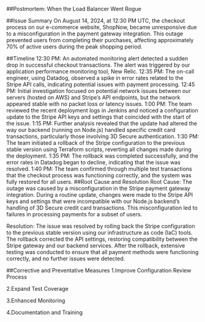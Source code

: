 ##Postmortem: When the Load Balancer Went Rogue

##Issue Summary
On August 14, 2024, at 12:30 PM UTC, the checkout process on our e-commerce website, ShopNow, became unresponsive due to a misconfiguration in the payment gateway integration. This outage prevented users from completing their purchases, affecting approximately 70% of active users during the peak shopping period.

##Timeline
12:30 PM: An automated monitoring alert detected a sudden drop in successful checkout transactions. The alert was triggered by our application performance monitoring tool, New Relic.
12:35 PM: The on-call engineer, using Datadog, observed a spike in error rates related to the Stripe API calls, indicating potential issues with payment processing.
12:45 PM: Initial investigation focused on potential network issues between our servers (hosted on AWS) and Stripe’s API endpoints, but the network appeared stable with no packet loss or latency issues.
1:00 PM: The team reviewed the recent deployment logs in Jenkins and noticed a configuration update to the Stripe API keys and settings that coincided with the start of the issue.
1:15 PM: Further analysis revealed that the update had altered the way our backend (running on Node.js) handled specific credit card transactions, particularly those involving 3D Secure authentication.
1:30 PM: The team initiated a rollback of the Stripe configuration to the previous stable version using Terraform scripts, reverting all changes made during the deployment.
1:35 PM: The rollback was completed successfully, and the error rates in Datadog began to decline, indicating that the issue was resolved.
1:40 PM: The team confirmed through multiple test transactions that the checkout process was functioning correctly, and the system was fully restored for all users.
##Root Cause and Resolution
Root Cause: The outage was caused by a misconfiguration in the Stripe payment gateway integration. During a routine update, changes were made to the Stripe API keys and settings that were incompatible with our Node.js backend’s handling of 3D Secure credit card transactions. This misconfiguration led to failures in processing payments for a subset of users.

Resolution: The issue was resolved by rolling back the Stripe configuration to the previous stable version using our infrastructure as code (IaC) tools. The rollback corrected the API settings, restoring compatibility between the Stripe gateway and our backend services. After the rollback, extensive testing was conducted to ensure that all payment methods were functioning correctly, and no further issues were detected.

##Corrective and Preventative Measures
1.Improve Configuration Review Process

2.Expand Test Coverage

3.Enhanced Monitoring

4.Documentation and Training
